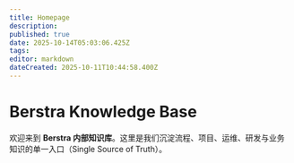 ```yaml
---
title: Homepage
description: 
published: true
date: 2025-10-14T05:03:06.425Z
tags: 
editor: markdown
dateCreated: 2025-10-11T10:44:58.400Z
---
```


# Berstra Knowledge Base

欢迎来到 **Berstra 内部知识库**。这里是我们沉淀流程、项目、运维、研发与业务知识的单一入口（Single Source of Truth）。

